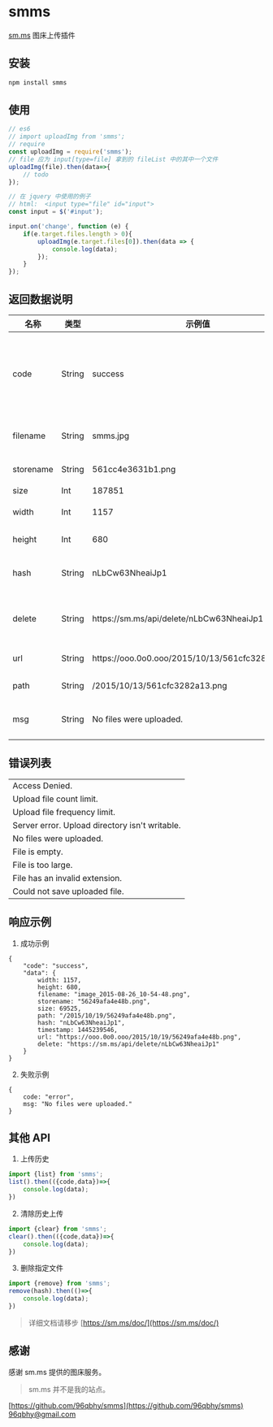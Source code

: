 # smms
[sm.ms](https://sm.ms) 图床上传插件

## 安装
```bash
npm install smms
```

## 使用
```javascript
// es6 
// import uploadImg from 'smms';
// require
const uploadImg = require('smms');
// file 应为 input[type=file] 拿到的 fileList 中的其中一个文件
uploadImg(file).then(data=>{
    // todo
});

// 在 jquery 中使用的例子
// html:  <input type="file" id="input">
const input = $('#input');

input.on('change', function (e) {
    if(e.target.files.length > 0){
        uploadImg(e.target.files[0]).then(data => {
            console.log(data);
        });
    }
});
```

## 返回数据说明
<table class="table table-bordered table-striped js-options-table">
    <thead>
        <tr>
            <th>名称</th>
            <th>类型</th>
            <th>示例值</th>
            <th>描述</th>
        </tr>
    </thead>
    <tbody>
        <tr>
            <td>code</td>
            <td>String</td>
            <td>success</td>
            <td>上传文件状态。正常情况为 <code>success</code>。出现错误时为 <code>error</code></td>
        </tr>
        <tr>
            <td>filename</td>
            <td>String</td>
            <td>smms.jpg</td>
            <td>上传文件时所用的文件名</td>
        </tr>
        <tr>
            <td>storename</td>
            <td>String</td>
            <td>561cc4e3631b1.png</td>
            <td>上传后的文件名</td>
        </tr>
        <tr>
            <td>size</td>
            <td>Int</td>
            <td>187851</td>
            <td>文件大小</td>
        </tr>
        <tr>
            <td>width</td>
            <td>Int</td>
            <td>1157</td>
            <td>图片的宽度</td>
        </tr>
        <tr>
            <td>height</td>
            <td>Int</td>
            <td>680</td>
            <td>图片的高度</td>
        </tr>
        <tr>
            <td>hash</td>
            <td>String</td>
            <td>nLbCw63NheaiJp1</td>
            <td>随机字符串，用于删除文件</td>
        </tr>
        <tr>
            <td>delete</td>
            <td>String</td>
            <td>https://sm.ms/api/delete/nLbCw63NheaiJp1</td>
            <td>删除上传的图片文件专有链接</td>
        </tr>
        <tr>
            <td>url</td>
            <td>String</td>
            <td>https://ooo.0o0.ooo/2015/10/13/561cfc3282a13.png</td>
            <td>图片服务器地址</td>
        </tr>
        <tr>
            <td>path</td>
            <td>String</td>
            <td>/2015/10/13/561cfc3282a13.png</td>
            <td>图片的相对地址</td>
        </tr>
        <tr>
            <td>msg</td>
            <td>String</td>
            <td>No files were uploaded.</td>
            <td>上传图片出错时将会出现</td>
        </tr>
    </tbody>
</table>

## 错误列表
 <table class="table table-bordered table-striped js-options-table" style="width: 400px;">
    <tr><td>Access Denied.</td></tr>
    <tr><td>Upload file count limit.</td></tr>
    <tr><td>Upload file frequency limit.</td></tr>
    <tr><td>Server error. Upload directory isn't writable.</td></tr>
    <tr><td>No files were uploaded.</td></tr>
    <tr><td>File is empty.</td></tr>
    <tr><td>File is too large.</td></tr>
    <tr><td>File has an invalid extension.</td></tr>
    <tr><td>Could not save uploaded file.</td></tr>
</table>

## 响应示例  
1. 成功示例  
```
{
    "code": "success",
    "data": {
        width: 1157,
        height: 680,
        filename: "image_2015-08-26_10-54-48.png",
        storename: "56249afa4e48b.png",
        size: 69525,
        path: "/2015/10/19/56249afa4e48b.png",
        hash: "nLbCw63NheaiJp1",
        timestamp: 1445239546,
        url: "https://ooo.0o0.ooo/2015/10/19/56249afa4e48b.png",
        delete: "https://sm.ms/api/delete/nLbCw63NheaiJp1"
    }
}
```
2. 失败示例  
```
{
    code: "error",
    msg: "No files were uploaded."
}
```

## 其他 API
1. 上传历史
```javascript
import {list} from 'smms';
list().then(({code,data})=>{
    console.log(data);    
})
```

2. 清除历史上传
```javascript
import {clear} from 'smms';
clear().then(({code,data})=>{
    console.log(data);    
})
```

3. 删除指定文件
```javascript
import {remove} from 'smms';
remove(hash).then(()=>{
    console.log(data);    
})
```
> 详细文档请移步 [https://sm.ms/doc/](https://sm.ms/doc/) 

## 感谢
感谢 sm.ms 提供的图床服务。
> sm.ms 并不是我的站点。

[https://github.com/96qbhy/smms](https://github.com/96qbhy/smms)  
96qbhy@gmail.com


